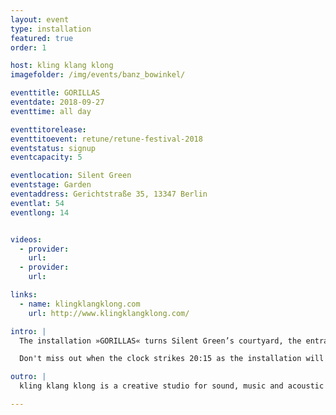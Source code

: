 ```yaml
---
layout: event
type: installation
featured: true
order: 1

host: kling klang klong
imagefolder: /img/events/banz_bowinkel/

eventtitle: GORILLAS
eventdate: 2018-09-27
eventtime: all day

eventtitorelease: 
eventtitoevent: retune/retune-festival-2018
eventstatus: signup
eventcapacity: 5

eventlocation: Silent Green
eventstage: Garden
eventaddress: Gerichtstraße 35, 13347 Berlin
eventlat: 54
eventlong: 14


videos:
  - provider:
    url:
  - provider:
    url:

links:
  - name: klingklangklong.com
    url: http://www.klingklangklong.com/

intro: |
  The installation »GORILLAS« turns Silent Green’s courtyard, the entrance to the old crematory, into a living ecosystem of sound objects. Together, the objects create an evolving soundscape where light, fog and sound come together as a narrative environment. The audience can interact with the objects, close/mute or move them in space.

  Don't miss out when the clock strikes 20:15 as the installation will then move into an elevated interactive performance once the sun goes down and the atmosphere of the space transforms. 

outro: |
  kling klang klong is a creative studio for sound, music and acoustic narratives based in Berlin. Our work stands in the intersection between art, science and communication. As a result, our projects create new pioneering approaches to communicate with audiences through exhibition spaces, motion pictures, interactive installations, performances and public spaces.

---
```

